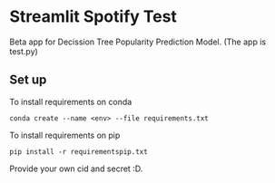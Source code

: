 # Streamlit Spotify Test


Beta app for Decission Tree Popularity Prediction Model.
(The app is test.py)

## Set up
To install requirements on conda 
```
conda create --name <env> --file requirements.txt
```
To install requirements on pip 
```
pip install -r requirementspip.txt
```


Provide your own cid and secret :D.
